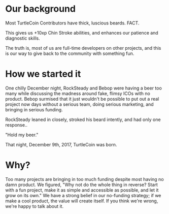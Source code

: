 # Our background

Most TurtleCoin Contributors have thick, luscious beards. FACT.

This gives us +10xp Chin Stroke abilities, and enhances our patience and diagnostic skills. 

The truth is, most of us are full-time developers on other projects, and this is our way to give back to the community with something fun.

# How we started it

One chilly December night, RockSteady and Bebop were having a beer too many while discussing the madness around fake, flimsy ICOs with no product. Bebop surmised that it just wouldn't be possible to put out a real project now days without a serious team, doing serious marketing, and bringing in serious funding.

RockSteady leaned in closely, stroked his beard intently, and had only one response..

"Hold my beer."

That night, December 9th, 2017, TurtleCoin was born.

# Why?

Too many projects are bringing in too much funding despite most having no damn product. We figured, "Why not do the whole thing in reverse? Start with a fun project, make it as simple and accessible as possible, and let it grow on its own."
We have a strong belief in our no-funding strategy; if we make a cool product, the value will create itself. If you think we're wrong, we're happy to talk about it.
